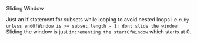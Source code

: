 Sliding Window

Just an if statement for subsets while looping to avoid nested loops i.e ```ruby unless endOfWindow is >= subset.length - 1; dont slide the window```.
Sliding the window is just `incrementing the startOfWindow` which starts at 0.
 